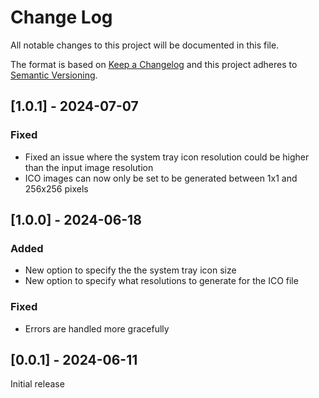 # Change Log

All notable changes to this project will be documented in this file.
 
The format is based on [Keep a Changelog](http://keepachangelog.com/)
and this project adheres to [Semantic Versioning](http://semver.org/).

## [1.0.1] - 2024-07-07

### Fixed

- Fixed an issue where the system tray icon resolution could be higher than the input image resolution
- ICO images can now only be set to be generated between 1x1 and 256x256 pixels

## [1.0.0] - 2024-06-18

### Added

- New option to specify the the system tray icon size
- New option to specify what resolutions to generate for the ICO file

### Fixed

- Errors are handled more gracefully

## [0.0.1] - 2024-06-11

Initial release
